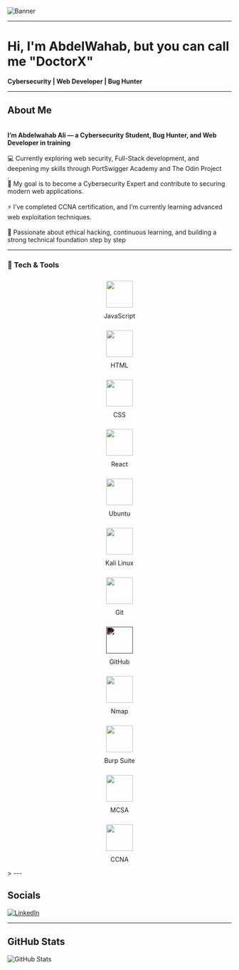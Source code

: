 <!-- ============================= -->
<!--          BANNER SECTION       -->
<!-- ============================= -->

![Banner]()

---

<!-- ============================= -->
<!--          INTRODUCTION         -->
<!-- ============================= -->

# Hi, I'm AbdelWahab, but you can call me "DoctorX" 
**Cybersecurity | Web Developer | Bug Hunter**

---

<!-- ============================= -->
<!--             ABOUT ME          -->
<!-- ============================= -->

## About Me  
<br>**I’m Abdelwahab Ali — a Cybersecurity Student, Bug Hunter, and Web Developer in training**</br>
<br>💻 Currently exploring web security, Full-Stack development, and deepening my skills through PortSwigger Academy and The Odin Project</br>.
<br>🎯 My goal is to become a Cybersecurity Expert and contribute to securing modern web applications.</br>
<br>⚡ I’ve completed CCNA certification, and I’m currently learning advanced web exploitation techniques.</br>
<br>🚀 Passionate about ethical hacking, continuous learning, and building a strong technical foundation step by step  </br>

---

<!-- ============================= -->
<!--         TECH & TOOLS          -->
<!-- ============================= -->

<!-- ============================= -->
<!--         TECH & TOOLS          -->
<!-- ============================= -->

### 🧰 Tech & Tools

<p align="center">
  <!-- JavaScript -->
  <a href="https://developer.mozilla.org/en-US/docs/Web/JavaScript" target="_blank" rel="noreferrer">
    <img src="https://cdn.jsdelivr.net/gh/devicons/devicon/icons/javascript/javascript-original.svg" width="60" height="60" style="margin:10px;"/>
  </a>
  <br>JavaScript
</p>

<p align="center">
  <!-- HTML -->
  <a href="https://developer.mozilla.org/en-US/docs/Web/HTML" target="_blank" rel="noreferrer">
    <img src="https://cdn.jsdelivr.net/gh/devicons/devicon/icons/html5/html5-original.svg" width="60" height="60" style="margin:10px;"/>
  </a>
  <br>HTML
</p>

<p align="center">
  <!-- CSS -->
  <a href="https://developer.mozilla.org/en-US/docs/Web/CSS" target="_blank" rel="noreferrer">
    <img src="https://cdn.jsdelivr.net/gh/devicons/devicon/icons/css3/css3-original.svg" width="60" height="60" style="margin:10px;"/>
  </a>
  <br>CSS
</p>

<p align="center">
  <!-- React -->
  <a href="https://react.dev/" target="_blank" rel="noreferrer">
    <img src="https://cdn.jsdelivr.net/gh/devicons/devicon/icons/react/react-original.svg" width="60" height="60" style="margin:10px;"/>
  </a>
  <br>React
</p>

<p align="center">
  <!-- Ubuntu -->
  <a href="https://ubuntu.com/" target="_blank" rel="noreferrer">
    <img src="https://cdn.jsdelivr.net/gh/devicons/devicon/icons/ubuntu/ubuntu-plain.svg" width="60" height="60" style="margin:10px;"/>
  </a>
  <br>Ubuntu
</p>

<p align="center">
  <!-- Kali Linux -->
  <a href="https://www.kali.org/" target="_blank" rel="noreferrer">
    <img src="https://upload.wikimedia.org/wikipedia/commons/2/2b/Kali-dragon-icon.svg" width="60" height="60" style="margin:10px;"/>
  </a>
  <br>Kali Linux
</p>

<p align="center">
  <!-- Git -->
  <a href="https://git-scm.com/" target="_blank" rel="noreferrer">
    <img src="https://cdn.jsdelivr.net/gh/devicons/devicon/icons/git/git-original.svg" width="60" height="60" style="margin:10px;"/>
  </a>
  <br>Git
</p>

<p align="center">
  <!-- GitHub -->
  <a href="https://github.com/" target="_blank" rel="noreferrer">
    <img src="https://cdn.jsdelivr.net/gh/devicons/devicon/icons/github/github-original.svg" width="60" height="60" style="margin:10px; filter: invert(1);"/>
  </a>
  <br>GitHub
</p>

<p align="center">
  <!-- Nmap -->
  <a href="https://nmap.org/" target="_blank" rel="noreferrer">
    <img src="https://upload.wikimedia.org/wikipedia/commons/5/5f/Nmap_logo.svg" width="60" height="60" style="margin:10px;"/>
  </a>
  <br>Nmap
</p>

<p align="center">
  <!-- Burp Suite -->
  <a href="https://portswigger.net/burp" target="_blank" rel="noreferrer">
    <img src="https://avatars.githubusercontent.com/u/1353940?s=280&v=4" width="60" height="60" style="margin:10px;"/>
  </a>
  <br>Burp Suite
</p>

<p align="center">
  <!-- MCSA -->
  <a href="https://learn.microsoft.com/en-us/certifications/mcsa/" target="_blank" rel="noreferrer">
    <img src="https://cdn.worldvectorlogo.com/logos/microsoft-windows-22.svg" width="60" height="60" style="margin:10px;"/>
  </a>
  <br>MCSA
</p>

<p align="center">
  <!-- CCNA -->
  <a href="https://www.cisco.com/c/en/us/training-events/training-certifications/certifications/associate/ccna.html" target="_blank" rel="noreferrer">
    <img src="https://cdn.worldvectorlogo.com/logos/cisco-2.svg" width="60" height="60" style="margin:10px;"/>
  </a>
  <br>CCNA
</p>>
---

<!-- ============================= -->
<!--           MY PROJECTS         -->
<!-- ============================= -->

<!-- ============================= -->
<!--           WIP PROJECTS        -->
<!-- =========

<!-- ============================= -->
<!--          CONNECT WITH ME      -->
<!-- ============================= -->

## Socials

[![LinkedIn](https://img.shields.io/badge/LinkedIn-0077B5?logo=linkedin&logoColor=white)]([INSERT_LINKEDIN_URL](https://www.linkedin.com/in/abdelwhab-ali-076b8a316/))  
  

---

<!-- ============================= -->
<!--           GITHUB STATS        -->
<!-- ============================= -->

## GitHub Stats  

![GitHub Stats](https://github-readme-stats.vercel.app/api?username=DoctorX-404&show_icons=true&theme=tokyonight)
